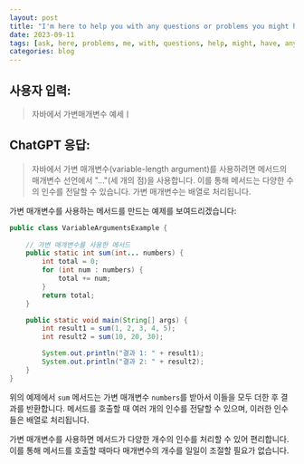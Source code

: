 ```yaml
---
layout: post
title: "I'm here to help you with any questions or problems you might have. Feel free to ask me anything!"
date: 2023-09-11
tags: [ask, here, problems, me, with, questions, help, might, have, anything, or, to, free, Feel, I, m, you, any]
categories: blog
---
```



## 사용자 입력:
> 자바에서 가변매개변수 예세ㅣ

## ChatGPT 응답:
> 자바에서 가변 매개변수(variable-length argument)를 사용하려면 메서드의 매개변수 선언에서 "..."(세 개의 점)을 사용합니다. 이를 통해 메서드는 다양한 수의 인수를 전달할 수 있습니다. 가변 매개변수는 배열로 처리됩니다.

가변 매개변수를 사용하는 메서드를 만드는 예제를 보여드리겠습니다:

```java
public class VariableArgumentsExample {
    
    // 가변 매개변수를 사용한 메서드
    public static int sum(int... numbers) {
        int total = 0;
        for (int num : numbers) {
            total += num;
        }
        return total;
    }

    public static void main(String[] args) {
        int result1 = sum(1, 2, 3, 4, 5);
        int result2 = sum(10, 20, 30);

        System.out.println("결과 1: " + result1);
        System.out.println("결과 2: " + result2);
    }
}
```

위의 예제에서 `sum` 메서드는 가변 매개변수 `numbers`를 받아서 이들을 모두 더한 후 결과를 반환합니다. 메서드를 호출할 때 여러 개의 인수를 전달할 수 있으며, 이러한 인수들은 배열로 처리됩니다.

가변 매개변수를 사용하면 메서드가 다양한 개수의 인수를 처리할 수 있어 편리합니다. 이를 통해 메서드를 호출할 때마다 매개변수의 개수를 일일이 조절할 필요가 없습니다.

